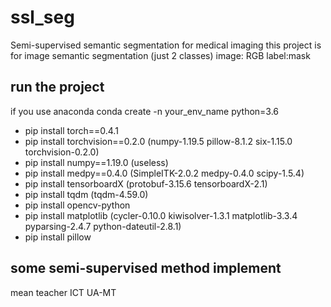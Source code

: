 # ssl_seg
Semi-supervised semantic segmentation for medical imaging
this project is for image semantic segmentation (just 2 classes)
image: RGB label:mask

## run the project
if you use anaconda
conda create -n your_env_name python=3.6
- pip install torch==0.4.1
- pip install torchvision==0.2.0 (numpy-1.19.5 pillow-8.1.2 six-1.15.0 torchvision-0.2.0)
- pip install numpy==1.19.0 (useless)
- pip install medpy==0.4.0 (SimpleITK-2.0.2 medpy-0.4.0 scipy-1.5.4)
- pip install tensorboardX (protobuf-3.15.6 tensorboardX-2.1)
- pip install tqdm (tqdm-4.59.0)
- pip install opencv-python
- pip install matplotlib (cycler-0.10.0 kiwisolver-1.3.1 matplotlib-3.3.4 pyparsing-2.4.7 python-dateutil-2.8.1)
- pip install pillow

## some semi-supervised method implement
mean teacher
ICT
UA-MT



